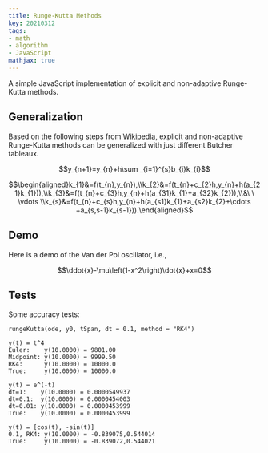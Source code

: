```yaml
---
title: Runge-Kutta Methods
key: 20210312
tags:
- math
- algorithm
- JavaScript
mathjax: true
---
```


A simple JavaScript implementation of explicit and non-adaptive Runge-Kutta methods.



<!--more-->



## Generalization

Based on the following steps from [Wikipedia](https://en.wikipedia.org/wiki/Runge%E2%80%93Kutta_methods), explicit and non-adaptive Runge-Kutta methods can be generalized with just different Butcher tableaux.

$$y_{n+1}=y_{n}+h\sum _{i=1}^{s}b_{i}k_{i}$$

$$\begin{aligned}k_{1}&=f(t_{n},y_{n}),\\k_{2}&=f(t_{n}+c_{2}h,y_{n}+h(a_{21}k_{1})),\\k_{3}&=f(t_{n}+c_{3}h,y_{n}+h(a_{31}k_{1}+a_{32}k_{2})),\\&\ \ \vdots \\k_{s}&=f(t_{n}+c_{s}h,y_{n}+h(a_{s1}k_{1}+a_{s2}k_{2}+\cdots +a_{s,s-1}k_{s-1})).\end{aligned}$$



## Demo

Here is a demo of the Van der Pol oscillator, i.e.,

$$\ddot{x}-\mu\left(1-x^2\right)\dot{x}+x=0$$

<div id="vdp"></div>



## Tests

Some accuracy tests:

```
rungeKutta(ode, y0, tSpan, dt = 0.1, method = "RK4")

y(t) = t^4
Euler:    y(10.0000) = 9801.00
Midpoint: y(10.0000) = 9999.50
RK4:      y(10.0000) = 10000.0
True:     y(10.0000) = 10000.0

y(t) = e^(-t)
dt=1:    y(10.0000) = 0.0000549937
dt=0.1:  y(10.0000) = 0.0000454003
dt=0.01: y(10.0000) = 0.0000453999
True:    y(10.0000) = 0.0000453999

y(t) = [cos(t), -sin(t)]
0.1, RK4: y(10.0000) = -0.839075,0.544014
True:     y(10.0000) = -0.839072,0.544021
```

<script src="https://cdnjs.cloudflare.com/ajax/libs/plotly.js/1.58.4/plotly.min.js"></script>
<script src='/assets/20210312/runge_kutta.js'></script>
<script src='/assets/20210312/vdp.js'></script>
